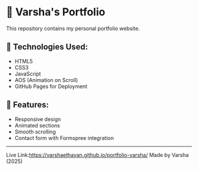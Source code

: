 # 🌟 Varsha's Portfolio

This repository contains my personal portfolio website.

## 🚀 Technologies Used:
- HTML5
- CSS3
- JavaScript
- AOS (Animation on Scroll)
- GitHub Pages for Deployment

## 📌 Features:
- Responsive design
- Animated sections
- Smooth scrolling
- Contact form with Formspree integration

---
Live Link:https://varshaethayan.github.io/portfolio-varsha/
Made by Varsha (2025)
